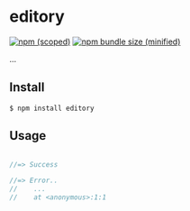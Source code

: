 # editory

[![npm (scoped)](https://img.shields.io/npm/v/editory.svg)](https://www.npmjs.com/package/editory)
[![npm bundle size (minified)](https://img.shields.io/bundlephobia/min/editory.svg)](https://www.npmjs.com/package/editory)

...

## Install

```
$ npm install editory
```

## Usage

```js

//=> Success

//=> Error..
//    ...
//    at <anonymous>:1:1
```
